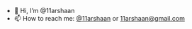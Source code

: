 - 👋 Hi, I’m @11arshaan
- 📫 How to reach me: [@11arshaan](https://www.instagram.com/11arshaan/) or 11arshaan@gmail.com

<!---
11arshaan/11arshaan is a ✨ special ✨ repository because its `README.md` (this file) appears on your GitHub profile.
You can click the Preview link to take a look at your changes.
--->
